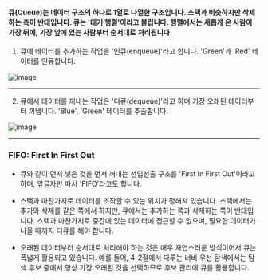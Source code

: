 #### 큐(Queue)는 데이터 구조의 하나로 1열로 나열한 구조입니다. 스택과 비슷하지만 삭제하는 측이 반대입니다. 큐는 '대기 행렬'이라고 불립니다. 행렬에서는 새롭게 온 사람이 가장 뒤에, 가장 앞에 있는 사람부터 순서대로 처리됩니다.

1. 큐에 데이터를 추가하는 작업을 '인큐(enqueue)'라고 합니다. 'Green'과 'Red' 데이터를 인큐합니다.

![image](https://user-images.githubusercontent.com/84713532/197484885-078ba510-ce81-41c4-9247-864651a11dff.png)

---

2. 큐에서 데이터를 꺼내는 작업은 '디큐(dequeue)'라고 하며 가장 오래된 데이터부터 꺼냅니다. 'Blue', 'Green' 데이터를 추출합니다.

![image](https://user-images.githubusercontent.com/84713532/197484978-20cfd81f-5f16-4ef7-a018-d47e971471f4.png)


---

### FIFO: First In First Out

- 큐와 같이 먼저 넣은 것을 먼저 꺼내는 선입선출 구조를 'First In First Out'이라고 하며, 앞글자만 따서 'FIFO'라고도 합니다.

- 스택과 마찬가지로 데이터를 조작할 수 있는 위치가 정해져 있습니다. 스택에서는 추가와 삭제를 같은 쪽에서 하지만, 큐에서는 추가하는 쪽과 삭제하는 쪽이 반대입니다.
스택과 마찬가지로 중간에 있는 데이터에 접근할 수 없으며, 필요한 데이터가 나올 때까지 디큐를 해야 합니다.

- 오래된 데이터부터 순서대로 처리해야 하는 것은 매우 자연스러운 방식이어서 큐는 폭넓게 활용되고 있습니다. 예를 들어, 4-2절에서 다루는 너비 우선 탐색에서는 탐색 후보 중에서 항상 가장 오래된 것을 선택하므로 후보 관리에 큐를 활용합니다.
